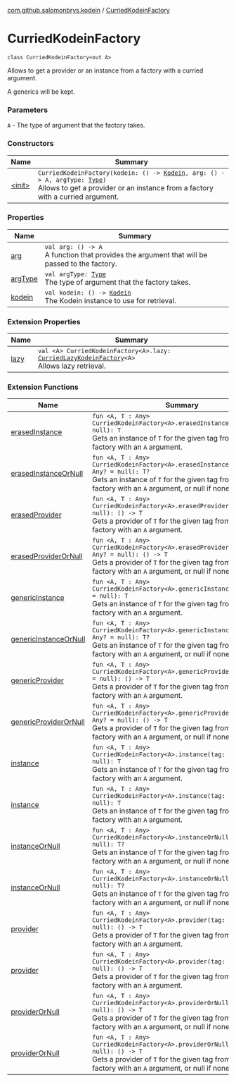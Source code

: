 [com.github.salomonbrys.kodein](../index.md) / [CurriedKodeinFactory](.)

# CurriedKodeinFactory

`class CurriedKodeinFactory<out A>`

Allows to get a provider or an instance from a factory with a curried argument.

A generics will be kept.

### Parameters

`A` - The type of argument that the factory takes.

### Constructors

| Name | Summary |
|---|---|
| [&lt;init&gt;](-init-.md) | `CurriedKodeinFactory(kodein: () -> `[`Kodein`](../-kodein/index.md)`, arg: () -> A, argType: `[`Type`](http://docs.oracle.com/javase/6/docs/api/java/lang/reflect/Type.html)`)`<br>Allows to get a provider or an instance from a factory with a curried argument. |

### Properties

| Name | Summary |
|---|---|
| [arg](arg.md) | `val arg: () -> A`<br>A function that provides the argument that will be passed to the factory. |
| [argType](arg-type.md) | `val argType: `[`Type`](http://docs.oracle.com/javase/6/docs/api/java/lang/reflect/Type.html)<br>The type of argument that the factory takes. |
| [kodein](kodein.md) | `val kodein: () -> `[`Kodein`](../-kodein/index.md)<br>The Kodein instance to use for retrieval. |

### Extension Properties

| Name | Summary |
|---|---|
| [lazy](../lazy.md) | `val <A> CurriedKodeinFactory<A>.lazy: `[`CurriedLazyKodeinFactory`](../-curried-lazy-kodein-factory/index.md)`<A>`<br>Allows lazy retrieval. |

### Extension Functions

| Name | Summary |
|---|---|
| [erasedInstance](../erased-instance.md) | `fun <A, T : Any> CurriedKodeinFactory<A>.erasedInstance(tag: Any? = null): T`<br>Gets an instance of `T` for the given tag from a curried factory with an `A` argument. |
| [erasedInstanceOrNull](../erased-instance-or-null.md) | `fun <A, T : Any> CurriedKodeinFactory<A>.erasedInstanceOrNull(tag: Any? = null): T?`<br>Gets an instance of `T` for the given tag from a curried factory with an `A` argument, or null if none is found. |
| [erasedProvider](../erased-provider.md) | `fun <A, T : Any> CurriedKodeinFactory<A>.erasedProvider(tag: Any? = null): () -> T`<br>Gets a provider of `T` for the given tag from a curried factory with an `A` argument. |
| [erasedProviderOrNull](../erased-provider-or-null.md) | `fun <A, T : Any> CurriedKodeinFactory<A>.erasedProviderOrNull(tag: Any? = null): () -> T`<br>Gets a provider of `T` for the given tag from a curried factory with an `A` argument, or null if none is found. |
| [genericInstance](../generic-instance.md) | `fun <A, T : Any> CurriedKodeinFactory<A>.genericInstance(tag: Any? = null): T`<br>Gets an instance of `T` for the given tag from a curried factory with an `A` argument. |
| [genericInstanceOrNull](../generic-instance-or-null.md) | `fun <A, T : Any> CurriedKodeinFactory<A>.genericInstanceOrNull(tag: Any? = null): T?`<br>Gets an instance of `T` for the given tag from a curried factory with an `A` argument, or null if none is found. |
| [genericProvider](../generic-provider.md) | `fun <A, T : Any> CurriedKodeinFactory<A>.genericProvider(tag: Any? = null): () -> T`<br>Gets a provider of `T` for the given tag from a curried factory with an `A` argument. |
| [genericProviderOrNull](../generic-provider-or-null.md) | `fun <A, T : Any> CurriedKodeinFactory<A>.genericProviderOrNull(tag: Any? = null): () -> T`<br>Gets a provider of `T` for the given tag from a curried factory with an `A` argument, or null if none is found. |
| [instance](../instance.md) | `fun <A, T : Any> CurriedKodeinFactory<A>.instance(tag: Any? = null): T`<br>Gets an instance of `T` for the given tag from a curried factory with an `A` argument. |
| [instance](../../com.github.salomonbrys.kodein.erased/instance.md) | `fun <A, T : Any> CurriedKodeinFactory<A>.instance(tag: Any? = null): T`<br>Gets an instance of `T` for the given tag from a curried factory with an `A` argument. |
| [instanceOrNull](../instance-or-null.md) | `fun <A, T : Any> CurriedKodeinFactory<A>.instanceOrNull(tag: Any? = null): T?`<br>Gets an instance of `T` for the given tag from a curried factory with an `A` argument, or null if none is found. |
| [instanceOrNull](../../com.github.salomonbrys.kodein.erased/instance-or-null.md) | `fun <A, T : Any> CurriedKodeinFactory<A>.instanceOrNull(tag: Any? = null): T?`<br>Gets an instance of `T` for the given tag from a curried factory with an `A` argument, or null if none is found. |
| [provider](../provider.md) | `fun <A, T : Any> CurriedKodeinFactory<A>.provider(tag: Any? = null): () -> T`<br>Gets a provider of `T` for the given tag from a curried factory with an `A` argument. |
| [provider](../../com.github.salomonbrys.kodein.erased/provider.md) | `fun <A, T : Any> CurriedKodeinFactory<A>.provider(tag: Any? = null): () -> T`<br>Gets a provider of `T` for the given tag from a curried factory with an `A` argument. |
| [providerOrNull](../provider-or-null.md) | `fun <A, T : Any> CurriedKodeinFactory<A>.providerOrNull(tag: Any? = null): () -> T`<br>Gets a provider of `T` for the given tag from a curried factory with an `A` argument, or null if none is found. |
| [providerOrNull](../../com.github.salomonbrys.kodein.erased/provider-or-null.md) | `fun <A, T : Any> CurriedKodeinFactory<A>.providerOrNull(tag: Any? = null): () -> T`<br>Gets a provider of `T` for the given tag from a curried factory with an `A` argument, or null if none is found. |
